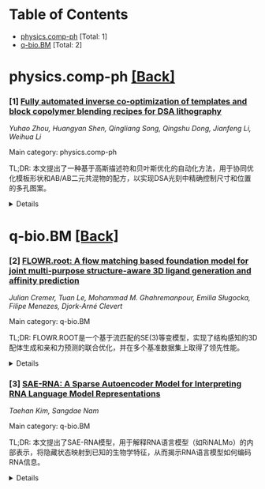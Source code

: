 <div id=toc></div>

# Table of Contents

- [physics.comp-ph](#physics.comp-ph) [Total: 1]
- [q-bio.BM](#q-bio.BM) [Total: 2]


<div id='physics.comp-ph'></div>

# physics.comp-ph [[Back]](#toc)

### [1] [Fully automated inverse co-optimization of templates and block copolymer blending recipes for DSA lithography](https://arxiv.org/abs/2510.02715)
*Yuhao Zhou, Huangyan Shen, Qingliang Song, Qingshu Dong, Jianfeng Li, Weihua Li*

Main category: physics.comp-ph

TL;DR: 本文提出了一种基于高斯描述符和贝叶斯优化的自动化方法，用于协同优化模板形状和AB/AB二元共混物的配方，以实现DSA光刻中精确控制尺寸和位置的多孔图案。


<details>
  <summary>Details</summary>
Motivation: 随着芯片性能需求的不断提高，需要不断提高芯片的集成密度。虽然EUV光刻技术先进，但成本高昂且产能不足。本文旨在通过有向自组装（DSA）技术，结合模板设计和共混物配方优化，来克服这些限制，推动DSA技术在实际应用中的发展。

Method: 研究人员使用高斯描述符来表征模板形状，并采用AB/AB二元共混物代替纯二嵌段共聚物以提高系统对模板形状的适应性。然后，利用贝叶斯优化（BO）方法协同优化二元共混物和模板形状，并对模板曲率变化进行约束，以确保良好的可制造性。

Result: 实验结果表明，基于高斯描述符的BO方法能够有效地获得适用于各种多孔图案的最佳模板，从而实现高度匹配的自组装形态。此外，关键参数的调整范围较广，且在保证高精度要求的前提下，具有良好的可调性。

Conclusion: 该研究为DSA技术的进步提供了宝贵的见解，并可能推动其在实际应用中的发展，为实现更小尺寸的芯片制造提供了一种有前景的解决方案。

Abstract: The directed self-assembly (DSA) of block copolymers (BCPs) offers a highly promising approach for the fabrication of contact holes or vertical interconnect access at sub-7nm technology nodes. To fabricate circular holes with precisely controlled size and positions, the self-assembly of block copolymers requires guidance from a properly designed template. Effectively parameterizing the template shape to enable efficient optimization remains a critical yet challenging problem. Moreover, the optimized template must possess excellent manufacturability for practical applications. In this work, we propose a Gaussian descriptor for characterizing the template shape with only two parameters. We further propose to use AB/AB binary blends instead of pure diblock copolymer to improve the adaptability of the block copolymer system to the template shape. The Bayesian optimization (BO) is applied to co-optimize the binary blend and the template shape. Our results demonstrate that BO based on the Gaussian descriptor can efficiently yield the optimal templates for diverse multi-hole patterns, all leading to highly matched self-assembled morphologies. Moreover, by imposing constraints on the variation of curvature of the template during optimization, superior manufacturability is ensured for each optimized template. It is noteworthy that each key parameter of the blend exhibits a relatively wide tunable window under the requirement of rather high precision. Our work provides valuable insights for advancing DSA technology, and thus potentially propels its practical applications forward.

</details>


<div id='q-bio.BM'></div>

# q-bio.BM [[Back]](#toc)

### [2] [FLOWR.root: A flow matching based foundation model for joint multi-purpose structure-aware 3D ligand generation and affinity prediction](https://arxiv.org/abs/2510.02578)
*Julian Cremer, Tuan Le, Mohammad M. Ghahremanpour, Emilia Sługocka, Filipe Menezes, Djork-Arné Clevert*

Main category: q-bio.BM

TL;DR: FLOWR.ROOT是一个基于流匹配的SE(3)等变模型，实现了结构感知的3D配体生成和亲和力预测的联合优化，并在多个基准数据集上取得了领先性能。


<details>
  <summary>Details</summary>
Motivation: 在药物发现中，设计能够选择性结合特定蛋白质靶点的分子仍然是一个关键挑战。现有模型在3D分子生成、口袋条件下的结构感知配体设计以及亲和力预测方面存在局限性，需要一个统一的框架。

Method: FLOWR.ROOT结合了大规模配体库和混合保真度的蛋白质-配体复合物进行训练，并通过参数高效的微调适应项目特定的数据。该模型采用流匹配方法，直接回归预定概率路径上的速度场，支持多种设计模式，包括从头生成、药效团条件采样、支架扩展和多终点亲和力预测。

Result: FLOWR.ROOT在无条件3D分子生成和口袋条件下的配体设计方面均表现出最先进的性能。其集成的亲和力预测模块在SPINDR测试集上表现出优异的准确性，并在Schr¨odinger FEP+/OpenFE基准测试中优于最近的模型，同时具有显著的速度优势。通过重要性采样，实现了推断时期的缩放，有效引导分子设计向高亲和力化合物。

Conclusion: FLOWR.ROOT作为一个基础模型，整合了结构感知的生成、亲和力估计和属性引导的采样，为从先导化合物识别到优化提供了一个全面的结构为基础的药物设计框架，并可以通过持续的微调适应不同的结构-活性景观。

Abstract: We present Flowr.root, an equivariant flow-matching model for pocket-aware 3D ligand generation with joint binding affinity prediction and confidence estimation. The model supports de novo generation, pharmacophore-conditional sampling, fragment elaboration, and multi-endpoint affinity prediction (pIC50, pKi, pKd, pEC50). Training combines large-scale ligand libraries with mixed-fidelity protein-ligand complexes, followed by refinement on curated co-crystal datasets and parameter-efficient finetuning for project-specific adaptation. Flowr.root achieves state-of-the-art performance in unconditional 3D molecule generation and pocket-conditional ligand design, producing geometrically realistic, low-strain structures. The integrated affinity prediction module demonstrates superior accuracy on the SPINDR test set and outperforms recent models on the Schrodinger FEP+/OpenFE benchmark with substantial speed advantages. As a foundation model, Flowr.root requires finetuning on project-specific datasets to account for unseen structure-activity landscapes, yielding strong correlation with experimental data. Joint generation and affinity prediction enable inference-time scaling through importance sampling, steering molecular design toward higher-affinity compounds. Case studies validate this: selective CK2alpha ligand generation against CLK3 shows significant correlation between predicted and quantum-mechanical binding energies, while ERalpha and TYK2 scaffold elaboration demonstrates strong agreement with QM calculations. By integrating structure-aware generation, affinity estimation, and property-guided sampling, Flowr.root provides a comprehensive foundation for structure-based drug design spanning hit identification through lead optimization.

</details>


### [3] [SAE-RNA: A Sparse Autoencoder Model for Interpreting RNA Language Model Representations](https://arxiv.org/abs/2510.02734)
*Taehan Kim, Sangdae Nam*

Main category: q-bio.BM

TL;DR: 本文提出了SAE-RNA模型，用于解释RNA语言模型（如RiNALMo）的内部表示，将隐藏状态映射到已知的生物学特征，从而揭示RNA语言模型如何编码RNA信息。


<details>
  <summary>Details</summary>
Motivation: 大型语言模型在生物分子建模中取得了进展，但RNA语言模型内部编码的RNA信息尚不清楚。理解这些隐藏表示对于提高模型的可信度、与已知生物学对齐以及发现新的模式至关重要。

Method: SAE-RNA模型提取RNA语言模型的隐藏状态，并训练一个稀疏自编码器（SAE）来学习概念单元的稀疏字典。通过位置解析激活和跨token聚合，模型识别可解释的特征，并将它们与ncRNA家族和结构特征联系起来。

Result: 研究结果表明，RNA语言模型嵌入组织成可解释且可重复使用的概念，这些概念在RNA家族中重复出现，并集中在结构上有意义的区域。

Conclusion: SAE-RNA模型提供了一种在预训练嵌入中发现概念的可行方法，为探索RNA语言模型内部表示提供了实用工具，并支持对先前未识别关系的假设生成，为RNA研究提供了新的视角。

Abstract: Deep learning, particularly with the advancement of Large Language Models, has transformed biomolecular modeling, with protein advances (e.g., ESM) inspiring emerging RNA language models such as RiNALMo. Yet how and what these RNA Language Models internally encode about messenger RNA (mRNA) or non-coding RNA (ncRNA) families remains unclear. We present SAE- RNA, interpretability model that analyzes RiNALMo representations and maps them to known human-level biological features. Our work frames RNA interpretability as concept discovery in pretrained embeddings, without end-to-end retraining, and provides practical tools to probe what RNA LMs may encode about ncRNA families. The model can be extended to close comparisons between RNA groups, and supporting hypothesis generation about previously unrecognized relationships.

</details>
